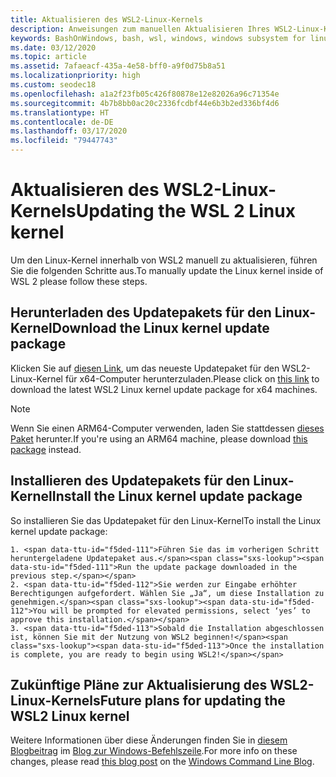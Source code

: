 ```yaml
---
title: Aktualisieren des WSL2-Linux-Kernels
description: Anweisungen zum manuellen Aktualisieren Ihres WSL2-Linux-Kernels
keywords: BashOnWindows, bash, wsl, windows, windows subsystem for linux, windowssubsystem, ubuntu, wsl.conf, wslconfig
ms.date: 03/12/2020
ms.topic: article
ms.assetid: 7afaeacf-435a-4e58-bff0-a9f0d75b8a51
ms.localizationpriority: high
ms.custom: seodec18
ms.openlocfilehash: a1a2f23fb05c426f80878e12e82026a96c71354e
ms.sourcegitcommit: 4b7b8bb0ac20c2336fcdbf44e6b3b2ed336bf4d6
ms.translationtype: HT
ms.contentlocale: de-DE
ms.lasthandoff: 03/17/2020
ms.locfileid: "79447743"
---
```

# <a name="updating-the-wsl-2-linux-kernel"></a><span data-ttu-id="f5ded-104">Aktualisieren des WSL2-Linux-Kernels</span><span class="sxs-lookup"><span data-stu-id="f5ded-104">Updating the WSL 2 Linux kernel</span></span>

<span data-ttu-id="f5ded-105">Um den Linux-Kernel innerhalb von WSL2 manuell zu aktualisieren, führen Sie die folgenden Schritte aus.</span><span class="sxs-lookup"><span data-stu-id="f5ded-105">To manually update the Linux kernel inside of WSL 2 please follow these steps.</span></span> 

## <a name="download-the-linux-kernel-update-package"></a><span data-ttu-id="f5ded-106">Herunterladen des Updatepakets für den Linux-Kernel</span><span class="sxs-lookup"><span data-stu-id="f5ded-106">Download the Linux kernel update package</span></span>

<span data-ttu-id="f5ded-107">Klicken Sie auf [diesen Link](https://wslstorestorage.blob.core.windows.net/wslblob/wsl_update_x64.msi), um das neueste Updatepaket für den WSL2-Linux-Kernel für x64-Computer herunterzuladen.</span><span class="sxs-lookup"><span data-stu-id="f5ded-107">Please click on [this link](https://wslstorestorage.blob.core.windows.net/wslblob/wsl_update_x64.msi) to download the latest WSL2 Linux kernel update package for x64 machines.</span></span>

> [!NOTE] 
> <span data-ttu-id="f5ded-108">Wenn Sie einen ARM64-Computer verwenden, laden Sie stattdessen [dieses Paket](https://wslstorestorage.blob.core.windows.net/wslblob/wsl_update_arm64.msi) herunter.</span><span class="sxs-lookup"><span data-stu-id="f5ded-108">If you're using an ARM64 machine, please download [this package](https://wslstorestorage.blob.core.windows.net/wslblob/wsl_update_arm64.msi) instead.</span></span>

## <a name="install-the-linux-kernel-update-package"></a><span data-ttu-id="f5ded-109">Installieren des Updatepakets für den Linux-Kernel</span><span class="sxs-lookup"><span data-stu-id="f5ded-109">Install the Linux kernel update package</span></span>

<span data-ttu-id="f5ded-110">So installieren Sie das Updatepaket für den Linux-Kernel</span><span class="sxs-lookup"><span data-stu-id="f5ded-110">To install the Linux kernel update package:</span></span>

    1. <span data-ttu-id="f5ded-111">Führen Sie das im vorherigen Schritt heruntergeladene Updatepaket aus.</span><span class="sxs-lookup"><span data-stu-id="f5ded-111">Run the update package downloaded in the previous step.</span></span>
    2. <span data-ttu-id="f5ded-112">Sie werden zur Eingabe erhöhter Berechtigungen aufgefordert. Wählen Sie „Ja“, um diese Installation zu genehmigen.</span><span class="sxs-lookup"><span data-stu-id="f5ded-112">You will be prompted for elevated permissions, select ‘yes’ to approve this installation.</span></span>
    3. <span data-ttu-id="f5ded-113">Sobald die Installation abgeschlossen ist, können Sie mit der Nutzung von WSL2 beginnen!</span><span class="sxs-lookup"><span data-stu-id="f5ded-113">Once the installation is complete, you are ready to begin using WSL2!</span></span>

## <a name="future-plans-for-updating-the-wsl2-linux-kernel"></a><span data-ttu-id="f5ded-114">Zukünftige Pläne zur Aktualisierung des WSL2-Linux-Kernels</span><span class="sxs-lookup"><span data-stu-id="f5ded-114">Future plans for updating the WSL2 Linux kernel</span></span>

<span data-ttu-id="f5ded-115">Weitere Informationen über diese Änderungen finden Sie in [diesem Blogbeitrag](https://devblogs.microsoft.com/commandline/wsl2-will-be-generally-available-in-windows-10-version-2004) im [Blog zur Windows-Befehlszeile](https://aka.ms/cliblog).</span><span class="sxs-lookup"><span data-stu-id="f5ded-115">For more info on these changes, please read [this blog post](https://devblogs.microsoft.com/commandline/wsl2-will-be-generally-available-in-windows-10-version-2004) on the [Windows Command Line Blog](https://aka.ms/cliblog).</span></span>
